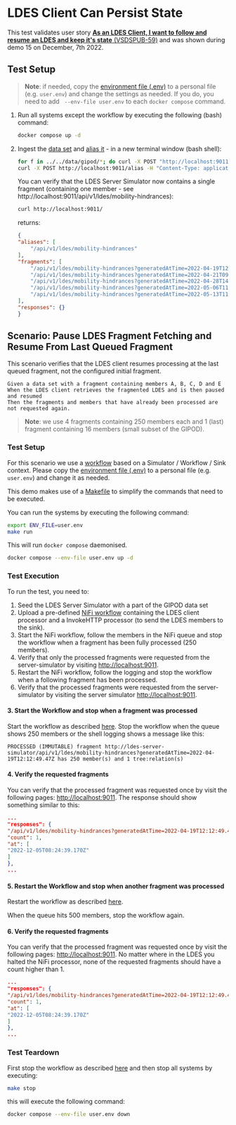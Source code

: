 # LDES Client Can Persist State
This test validates user story [**As an LDES Client, I want to follow and resume an LDES and keep it's state** (VSDSPUB-59)](https://vlaamseoverheid.atlassian.net/browse/VSDSPUB-198) and was shown during demo 15 on December, 7th 2022.


## Test Setup
> **Note**: if needed, copy the [environment file (.env)](./.env) to a personal file (e.g. `user.env`) and change the settings as needed. If you do, you need to add ` --env-file user.env` to each `docker compose` command.

1.  Run all systems except the workflow by executing the following (bash) command:
    ```bash
    docker compose up -d
    ```

2. Ingest the [data set](./data/gamma.jsonld) and [alias it](./data/create-alias.json) - in a new terminal window (bash shell):
    ```bash
    for f in ../../data/gipod/*; do curl -X POST "http://localhost:9011/ldes" -H "Content-Type: application/ld+json" -d "@$f"; done
    curl -X POST http://localhost:9011/alias -H "Content-Type: application/json" -d '@data/create-alias.json'
    ```
    You can verify that the LDES Server Simulator now contains a single fragment (containing one member - see http://localhost:9011/api/v1/ldes/mobility-hindrances):
    ```bash
    curl http://localhost:9011/
    ```
    returns:
    ```json
    {
    "aliases": [
        "/api/v1/ldes/mobility-hindrances"
    ],
    "fragments": [
        "/api/v1/ldes/mobility-hindrances?generatedAtTime=2022-04-19T12:12:49.47Z",
        "/api/v1/ldes/mobility-hindrances?generatedAtTime=2022-04-21T09:38:34.617Z",
        "/api/v1/ldes/mobility-hindrances?generatedAtTime=2022-04-28T14:50:23.317Z",
        "/api/v1/ldes/mobility-hindrances?generatedAtTime=2022-05-06T11:55:00.313Z",
        "/api/v1/ldes/mobility-hindrances?generatedAtTime=2022-05-13T11:36:49.04Z"
    ],
    "responses": {}
    }
    ```






## Scenario: Pause LDES Fragment Fetching and Resume From Last Queued Fragment
This scenario verifies that the LDES client resumes processing at the last queued fragment, not the configured initial fragment.
```gherkin
Given a data set with a fragment containing members A, B, C, D and E
When the LDES client retrieves the fragmented LDES and is then paused and resumed
Then the fragments and members that have already been processed are not requested again.
```
> **Note**: we use 4 fragments containing 250 members each and 1 (last) fragment containing 16 members (small subset of the GIPOD).

### Test Setup
For this scenario we use a [workflow](docker-compose.yml) based on a Simulator / Workflow / Sink context. Please copy the [environment file (.env)](./.env) to a personal file (e.g. `user.env`) and change it as needed.

This demo makes use of a [Makefile](./Makefile) to simplify the commands that need to be executed.

You can run the systems by executing the following command:

```bash
export ENV_FILE=user.env
make run
```

This will run `docker compose` daemonised.

```bash
docker compose --env-file user.env up -d
```

### Test Execution
To run the test, you need to:
1. Seed the LDES Server Simulator with a part of the GIPOD data set
2. Upload a pre-defined [NiFi workflow](nifi-workflow.json) containing the LDES client processor and a InvokeHTTP processor (to send the LDES members to the sink).
3. Start the NiFi workflow, follow the members in the NiFi queue and stop the workflow when a fragment has been fully processed (250 members).
4. Verify that only the processed fragments were requested from the server-simulator by visiting [http://localhost:9011](http://localhost:9011).
5. Restart the NiFi workflow, follow the logging and stop the workflow when a following fragment has been processed.
6. Verify that the processed fragments were requested from the server-simulator by visiting the server simulator [http://localhost:9011](http://localhost:9011).

#### 3. Start the Workflow and stop when a fragment was processed
Start the workflow as described [here](../../../support/context/workflow/README.md#starting-a-workflow).
Stop the workflow when the queue shows 250 members or the shell logging shows a message like this:

```shell
PROCESSED (IMMUTABLE) fragment http://ldes-server-simulator/api/v1/ldes/mobility-hindrances?generatedAtTime=2022-04-19T12:12:49.47Z has 250 member(s) and 1 tree:relation(s)
```

#### 4. Verify the requested fragments

You can verify that the processed fragment was requested once by visit the following pages: [http://localhost:9011](http://localhost:9011).
The response should show something similar to this:

```json
...
"responses": {
"/api/v1/ldes/mobility-hindrances?generatedAtTime=2022-04-19T12:12:49.47Z": {
"count": 1,
"at": [
"2022-12-05T08:24:39.170Z"
]
},
...
```

#### 5. Restart the Workflow and stop when another fragment was processed
Restart the workflow as described [here](../../../support/context/workflow/README.md#starting-a-workflow).

When the queue hits 500 members, stop the workflow again.

#### 6. Verify the requested fragments

You can verify that the processed fragment was requested once by visit the following pages: [http://localhost:9011](http://localhost:9011).
No matter where in the LDES you halted the NiFi processor, none of the requested fragments should have a count higher than 1.

```json
...
"responses": {
"/api/v1/ldes/mobility-hindrances?generatedAtTime=2022-04-19T12:12:49.47Z": {
"count": 1,
"at": [
"2022-12-05T08:24:39.170Z"
]
},
...
```


### Test Teardown
First stop the workflow as described [here](../../../support/context/workflow/README.md#stopping-a-workflow) and then stop all systems by executing:
```bash
make stop
```
this will execute the following command:
```bash
docker compose --env-file user.env down
```
